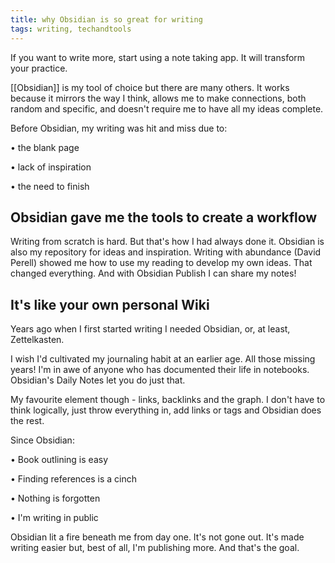 ```yaml
---
title: why Obsidian is so great for writing
tags: writing, techandtools
---
```


If you want to write more, start using a note taking app. It will transform your practice.

[[Obsidian]] is my tool of choice but there are many others. It works because it mirrors the way I think, allows me to make connections, both random and specific, and doesn't require me to have all my ideas complete.

Before Obsidian, my writing was hit and miss due to:

• the blank page

• lack of inspiration

• the need to finish

## Obsidian gave me the tools to create a workflow

Writing from scratch is hard. But that's how I had always done it. Obsidian is also my repository for ideas and inspiration. Writing with abundance (David Perell) showed me how to use my reading to develop my own ideas. That changed everything. And with Obsidian Publish I can share my notes!

## It's like your own personal Wiki

Years ago when I first started writing I needed Obsidian, or, at least, Zettelkasten.

I wish I'd cultivated my journaling habit at an earlier age. All those missing years! I'm in awe of anyone who has documented their life in notebooks. Obsidian's Daily Notes let you do just that.

My favourite element though - links, backlinks and the graph. I don't have to think logically, just throw everything in, add links or tags and Obsidian does the rest.

Since Obsidian:

• Book outlining is easy

• Finding references is a cinch

• Nothing is forgotten

• I'm writing in public

Obsidian lit a fire beneath me from day one. It's not gone out. It's made writing easier but, best of all, I'm publishing more. And that's the goal.